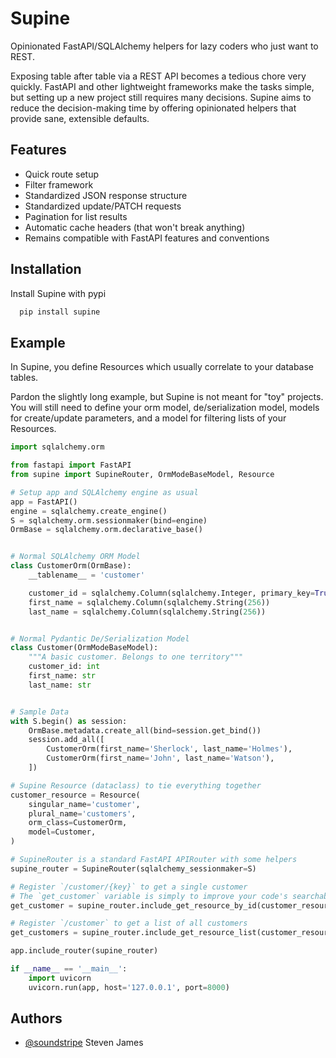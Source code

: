 
# Supine

Opinionated FastAPI/SQLAlchemy helpers for lazy coders who just want to REST.

Exposing table after table via a REST API becomes a tedious chore very quickly. FastAPI and other lightweight frameworks make the tasks simple, but setting up a new project still requires many decisions. Supine aims to reduce the decision-making time by offering opinionated helpers that provide sane, extensible defaults.


## Features

- Quick route setup
- Filter framework
- Standardized JSON response structure
- Standardized update/PATCH requests
- Pagination for list results
- Automatic cache headers (that won't break anything)
- Remains compatible with FastAPI features and conventions


## Installation

Install Supine with pypi

```bash
  pip install supine
```

## Example

In Supine, you define Resources which usually correlate to your database tables.

Pardon the slightly long example, but Supine is not meant for "toy" projects. You will still need to define your orm model, de/serialization model, models for create/update parameters, and a model for filtering lists of your Resources.

```python
import sqlalchemy.orm

from fastapi import FastAPI
from supine import SupineRouter, OrmModeBaseModel, Resource

# Setup app and SQLAlchemy engine as usual
app = FastAPI()
engine = sqlalchemy.create_engine()
S = sqlalchemy.orm.sessionmaker(bind=engine)
OrmBase = sqlalchemy.orm.declarative_base()


# Normal SQLAlchemy ORM Model
class CustomerOrm(OrmBase):
    __tablename__ = 'customer'

    customer_id = sqlalchemy.Column(sqlalchemy.Integer, primary_key=True)
    first_name = sqlalchemy.Column(sqlalchemy.String(256))
    last_name = sqlalchemy.Column(sqlalchemy.String(256))


# Normal Pydantic De/Serialization Model
class Customer(OrmModeBaseModel):
    """A basic customer. Belongs to one territory"""
    customer_id: int
    first_name: str
    last_name: str


# Sample Data
with S.begin() as session:
    OrmBase.metadata.create_all(bind=session.get_bind())
    session.add_all([
        CustomerOrm(first_name='Sherlock', last_name='Holmes'),
        CustomerOrm(first_name='John', last_name='Watson'),
    ])

# Supine Resource (dataclass) to tie everything together
customer_resource = Resource(
    singular_name='customer',
    plural_name='customers',
    orm_class=CustomerOrm,
    model=Customer,
)

# SupineRouter is a standard FastAPI APIRouter with some helpers
supine_router = SupineRouter(sqlalchemy_sessionmaker=S)

# Register `/customer/{key}` to get a single customer
# The `get_customer` variable is simply to improve your code's searchability
get_customer = supine_router.include_get_resource_by_id(customer_resource)

# Register `/customer` to get a list of all customers
get_customers = supine_router.include_get_resource_list(customer_resource)

app.include_router(supine_router)

if __name__ == '__main__':
    import uvicorn
    uvicorn.run(app, host='127.0.0.1', port=8000)

```


## Authors

- [@soundstripe](https://www.github.com/soundstripe) Steven James

